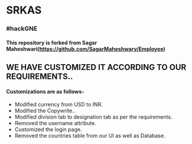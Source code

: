 # SRKAS
### #hackGNE
#### This repository is forked from Sagar Maheshwari(https://github.com/SagarMaheshwary/Employee)

## WE HAVE CUSTOMIZED IT ACCORDING TO OUR REQUIREMENTS..

#### Customizations are as follows-

- Modified currency from USD to INR.
- Modified the Copywrite..
- Modified division tab to designation tab as per the requirements.
- Removed the username attribute.
- Customized the login page.
- Removed the countries table from our UI as well as Database.

